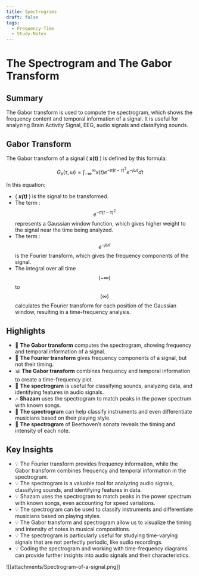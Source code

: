 ```yaml
---
title: Spectrograms
draft: false
tags:
  - Frequency-Time
  - Study-Notes
---
```

# The Spectrogram and The Gabor Transform

## Summary

The Gabor transform is used to compute the spectrogram, which shows the frequency content and temporal information of a signal. It is useful for analyzing Brain Activity Signal, EEG, audio signals and classifying sounds.

## Gabor Transform

The Gabor transform of a signal ( **x(t)** ) is defined by this formula:

$$G_x(\tau, \omega) = \int_{-\infty}^{\infty} x(t) e^{-\pi (t-\tau)^2} e^{-j\omega t} dt$$

In this equation:

- ( ***x(t)*** ) is the signal to be transformed.
- The term : $$e^{-\pi (t-\tau)^2}$$represents a Gaussian window function, which gives higher weight to the signal near the time being analyzed.
- The term : $$e^{-j\omega t}$$ is the Fourier transform, which gives the frequency components of the signal.
- The integral over all time $$(-\infty)$$ to $$(\infty)$$ calculates the Fourier transform for each position of the Gaussian window, resulting in a time-frequency analysis.

## Highlights

- 🎵 **The Gabor transform** computes the spectrogram, showing frequency and temporal information of a signal.
- 🎹 **The Fourier transform** gives frequency components of a signal, but not their timing.
- 📊 **The Gabor transform** combines frequency and temporal information to create a time-frequency plot.
- 🌊 **The spectrogram** is useful for classifying sounds, analyzing data, and identifying features in audio signals.
- 🎶 **Shazam** uses the spectrogram to match peaks in the power spectrum with known songs.
- 🎸 **The spectrogram** can help classify instruments and even differentiate musicians based on their playing style.
- 🎹 **The spectrogram** of Beethoven’s sonata reveals the timing and intensity of each note.

## Key Insights

- 💡 The Fourier transform provides frequency information, while the Gabor transform combines frequency and temporal information in the spectrogram.
- 💡 The spectrogram is a valuable tool for analyzing audio signals, classifying sounds, and identifying features in data.
- 💡 Shazam uses the spectrogram to match peaks in the power spectrum with known songs, even accounting for speed variations.
- 💡 The spectrogram can be used to classify instruments and differentiate musicians based on playing styles.
- 💡 The Gabor transform and spectrogram allow us to visualize the timing and intensity of notes in musical compositions.
- 💡 The spectrogram is particularly useful for studying time-varying signals that are not perfectly periodic, like audio recordings.
- 💡 Coding the spectrogram and working with time-frequency diagrams can provide further insights into audio signals and their characteristics.

![[attachments/Spectrogram-of-a-signal.png]]
